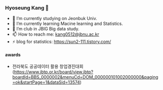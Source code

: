 ### Hyoseung Kang 👋


- 🔭 I’m currently studying on Jeonbuk Univ.
- 🌱 I’m currently learning Macine learning and Statistics.
- 👯 I’m club in JBIG Big data study.
- 📫 How to reach me: kang0512@jbnu.ac.kr
- ⚡ blog for statistics: https://sun2-111.tistory.com/

#### awards
- 전라북도 공공데이터 활용 창업경진대회 (https://www.jbtp.or.kr/board/view.jbtp?boardId=BBS_0000002&menuCd=DOM_000000101002000000&paging=ok&startPage=1&dataSid=13574)

